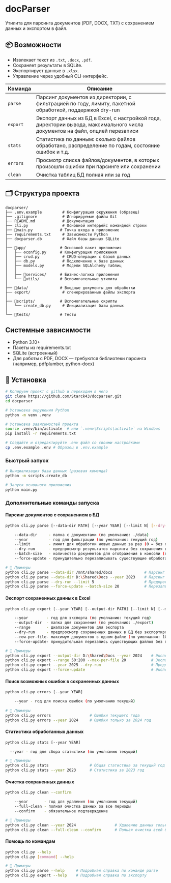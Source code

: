 # docParser

Утилита для парсинга документов (PDF, DOCX, TXT) с сохранением данных и экспортом в файл.

## 📦 Возможности
- Извлекает текст из `.txt`, `.docx`, `.pdf`.
- Сохраняет результаты в SQLite.
- Экспортирует данные в `.xlsx`.
- Управление через удобный CLI-интерфейс.

| Команда  | Описание                                                                                                                      |
|----------|-------------------------------------------------------------------------------------------------------------------------------|
| `parse`  | Парсинг документов из директории, с фильтрацией по году, лимиту, пакетной обработкой, поддержкой dry-run                      |
| `export` | Экспорт данных из БД в Excel, с настройкой года, директории вывода, максимального числа документов на файл, опцией перезаписи |
| `stats`  | Статистика по данным: сколько файлов обработано, распределение по годам, состояние ошибок и т.д.                              |
| `errors` | Просмотр списка файлов/документов, в которых произошли ошибки при парсинге или сохранении                                     |
| `clean`  | Очистка таблиц БД полная или за год                                                                        |


## 🗂 Структура проекта
```
docparser/
├── .env.example         # Конфигурация окружения (образец)
├── .gitignore           # Игнорируемые файлы Git
├── README.md            # Документация
├── cli.py               # Основной интерфейс командной строки
├── 🚀main.py            # Точка входа в приложение
├── requirements.txt     # Зависимости Python
├── docparser.db         # Файл базы данных SQLite
│
├── 📂app/               # Основной пакет приложения
│   ├── ⚙️config.py      # Конфигурация приложения
│   ├── crud.py          # CRUD-операции с базой данных
│   ├── db.py            # Подключение к базе данных
│   ├── models.py        # Модели SQLAlchemy таблиц
│   │
│   ├── 📂services/      # Бизнес-логика приложения
│   └── 📂utils/         # Вспомогательные утилиты
│
├── 📂data/              # Входные документы для обработки
├── export/              # сгенерированные файлы экспорта
│
├── 📂scripts/           # Вспомогательные скрипты
│   └── create_db.py     # Инициализация базы данных
│
└── 📂tests/             # Тесты
```

## Системные зависимости
- Python 3.10+
- Пакеты из requirements.txt
- SQLite (встроенный)
- Для работы с PDF, DOCX — требуются библиотеки парсинга (например, pdfplumber, python-docx)


## 🚀 Установка

```bash
# Копируем проект с github и переходим в него
git clone https://github.com/Starck43/docparser.git
cd docparser

# Установка окружения Python
python -m venv .venv

# Установка зависимостей проекта
source .venv/bin/activate  # или `.venv\Scripts\activate` на Windows
pip install -r requirements.txt

# Создайте и отредактируйте .env файл со своими настройками
cp .env.example .env # Образец в .env.example


```

### Быстрый запуск
```bash
# Инициализация базы данных (разовая команда)
python -m scripts.create_db 

# Запуск основного приложения
python main.py
```

### Дополнительные команды запуска

#### Парсинг документов с сохранением в БД
```bash
python cli.py parse [--data-dir PATH] [--year YEAR] [--limit N] [--dry-run] [--batch-size N] [--force-update]

    --data-dir     - папка с документами (по умолчанию: ./data)
    --year         - год для фильтрации (по умолчанию: текущий год)
    --limit        - лимит для обработки новых данных за раз (0 = без ограничений)
    --dry-run      - предпросмотр результатов парсинга без сохранения в БД
    --batch-size   - количество документов для отображения в консоли (по умолчанию: 10)
    --force-update - принудительно перезаписывать существующие обработанные данные или пропускать

# 🔹 Примеры
python cli.py parse --data-dir /mnt/shared/docs              # Парсинг из конкретной папки (Linux)
python cli.py parse --data-dir D:\Shared\Docs --year 2023    # Парсинг из конкретной папки документов за 2023 ( для Windows)
python cli.py parse --dry-run --limit 5                      # Предпросмотр первых 5 файлов без сохранения в БД
python cli.py parse --force-update --batch-size 20           # Перезапись уже обработанных данных повторно, вывод по 20 документов
````

#### Экспорт сохраненных данных в Excel
```bash
python cli.py export [--year YEAR] [--output-dir PATH] [--limit N] [--max-per-file N] [--dry-run]  [--force]

    --year        - год для экспорта (по умолчанию: текущий год)
    --output-dir  - папка для сохранения (по умолчанию: ./export)
    --range       - диапазон документов для экспорта
    --dry-run     - предпросмотр сохраненных данных в БД без экспортирования в файл
    --row-per-file- максимум документов в одном файле (по умолчанию: 100)
    --force-update- принудительная перезапись существующих файлов без подтверждения

# 🔹 Примеры
python cli.py export --output-dir D:\Shared\Docs --year 2024    # Экспорт за 2024 год в указанную папку (для Windows)
python cli.py export --range 50:200 --max-per-file 20           # Экспорт 50 документов с разбивкой на файлы по 20 в файл
python cli.py export --year 2025 --dry-run                      # Предпросмотр экспорта за 2025 год
python cli.py export --force-update                             # Экспорт с перезаписью существующих файлов
```

#### Поиск возможных ошибок в сохраненных данных
```bash
python cli.py errors [--year YEAR]

    --year - год для поиска ошибок (по умолчанию текущий)
    
# 🔹 Примеры
python cli.py errors                 # Ошибки текущего года
python cli.py errors --year 2024     # Ошибки только за 2024 год
```

#### Статистика обработанных данных
```bash
python cli.py stats [--year YEAR]

  --year - год для сбора статистики (по умолчанию текущий)

# 🔹 Примеры
python cli.py stats                  # Общая статистика за текущий год
python cli.py stats --year 2023      # Статистика за 2023 год
```

#### Очистка сохраненных данных
```bash
python cli.py clean --confirm

    --year       - год для удаления (по умолчанию текущий)
    --full-clean - полная очистка данных за все периоды
    --confirm    - обязательное подтверждение

# 🔹 Примеры
python cli.py clean --year 2024                 # Удаление данных только за 2024 год с подтверждением действия
python cli.py clean --full-clean --confirm      # Полная очистка всей базы без подтверждения
```


#### Помощь по командам
```bash
python cli.py --help
python cli.py [command] --help

# 🔹 Примеры
python cli.py parse --help     # Подробная справка по команде parse
python cli.py export --help    # Подробная справка по экспорту
```
